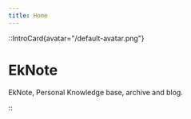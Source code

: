 ```yaml
---
title: Home
---
```


::IntroCard{avatar="/default-avatar.png"}
# EkNote

EkNote, Personal Knowledge base, archive and blog.

::